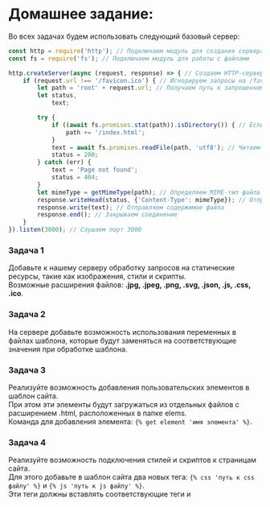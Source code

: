 # Домашнее задание:

Во всех задачах будем использовать следующий базовый сервер:

```js
const http = require('http'); // Подключаем модуль для создания сервера
const fs = require('fs'); // Подключаем модуль для работы с файлами

http.createServer(async (request, response) => { // Создаем HTTP-сервер
    if (request.url !== '/favicon.ico') { // Игнорируем запросы на /favicon.ico
        let path = 'root' + request.url; // Получаем путь к запрошенному файлу
        let status,
            text;

        try {
            if ((await fs.promises.stat(path)).isDirectory()) { // Если это директория, то ищем index.html
                path += '/index.html';
            }
            text = await fs.promises.readFile(path, 'utf8'); // Читаем файл
            status = 200;
        } catch (err) {
            text = 'Page not found';
            status = 404;
        }
        let mimeType = getMimeType(path); // Определяем MIME-тип файла
        response.writeHead(status, {'Content-Type': mimeType}); // Отправляем заголовок ответа
        response.write(text); // Отправляем содержимое файла
        response.end(); // Закрываем соединение
    }
}).listen(3000); // Слушаем порт 3000
```

### Задача 1

Добавьте к нашему серверу обработку запросов на статические ресурсы, такие как изображения, стили и скрипты.\
Возможные расширения файлов: **.jpg, .jpeg, .png, .svg, .json, .js, .css, .ico**.


### Задача 2

На сервере добавьте возможность использования переменных в файлах шаблона, которые будут заменяться на соответствующие значения при обработке шаблона.


### Задача 3

Реализуйте возможность добавления пользовательских элементов в шаблон сайта.\
При этом эти элементы будут загружаться из отдельных файлов с расширением .html, расположенных в папке elems.\
Команда для добавления элемента: `{% get element 'имя элемента' %}`.

### Задача 4

Реализуйте возможность подключения стилей и скриптов к страницам сайта. \
Для этого добавьте в шаблон сайта два новых тега: `{% css 'путь к css файлу' %}` и `{% js 'путь к js файлу' %}`. \
Эти теги должны вставлять соответствующие теги **<link/>** и **<script/>** в соответствующие места в head и body страницы.
